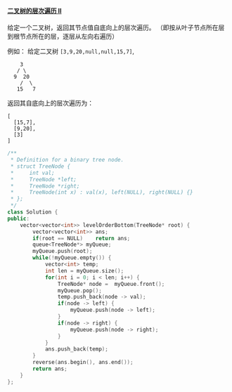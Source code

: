 #### [二叉树的层次遍历 II](https://leetcode-cn.com/problems/binary-tree-level-order-traversal-ii/)

给定一个二叉树，返回其节点值自底向上的层次遍历。 （即按从叶子节点所在层到根节点所在的层，逐层从左向右遍历）

例如：
给定二叉树 `[3,9,20,null,null,15,7]`,

```
    3
   / \
  9  20
    /  \
   15   7
```

返回其自底向上的层次遍历为：

```
[
  [15,7],
  [9,20],
  [3]
]
```

```c++
/**
 * Definition for a binary tree node.
 * struct TreeNode {
 *     int val;
 *     TreeNode *left;
 *     TreeNode *right;
 *     TreeNode(int x) : val(x), left(NULL), right(NULL) {}
 * };
 */
class Solution {
public:
    vector<vector<int>> levelOrderBottom(TreeNode* root) {
        vector<vector<int>> ans;
        if(root == NULL)    return ans;
        queue<TreeNode*> myQueue;
        myQueue.push(root);
        while(!myQueue.empty()) {
            vector<int> temp;
            int len = myQueue.size();
            for(int i = 0; i < len; i++) {
                TreeNode* node =  myQueue.front();
                myQueue.pop();
                temp.push_back(node -> val);
                if(node -> left) {
                    myQueue.push(node -> left);
                }
                if(node -> right) {
                    myQueue.push(node -> right);
                }
            }
            ans.push_back(temp);
        }
        reverse(ans.begin(), ans.end());
        return ans;
    }
};
```

